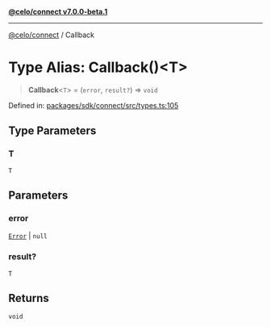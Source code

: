 [**@celo/connect v7.0.0-beta.1**](../README.md)

***

[@celo/connect](../globals.md) / Callback

# Type Alias: Callback()\<T\>

> **Callback**\<`T`\> = (`error`, `result?`) => `void`

Defined in: [packages/sdk/connect/src/types.ts:105](https://github.com/celo-org/developer-tooling/blob/master/packages/sdk/connect/src/types.ts#L105)

## Type Parameters

### T

`T`

## Parameters

### error

[`Error`](../interfaces/Error.md) | `null`

### result?

`T`

## Returns

`void`
